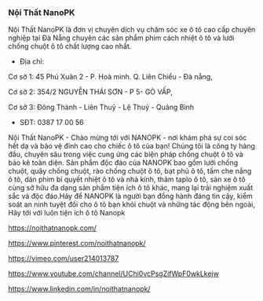 ### Nội Thất NanoPK

Nội Thất NanoPK là đơn vị chuyên dịch vụ chăm sóc xe ô tô cao cấp chuyên nghiệp tại Đà Nẵng chuyên các sản phẩm phim cách nhiệt ô tô và lưới chống chuột ô tô chất lượng cao nhất.

- Địa chỉ:

Cơ sở 1: 45 Phú Xuân 2 - P. Hoà minh. Q. Liên Chiểu - Đà nẵng,

Cơ sở 2: 354/2 NGUYỄN THÁI SƠN - P 5- GÒ VẤP,

Cơ sở 3: Đông Thành - Liên Thuỷ - Lệ Thuỷ - Quảng Bình

- SĐT: 0387 17 00 56

Nội Thất NanoPK - Chào mừng tới với NANOPK - nơi khám phá sự coi sóc hết dạ và bảo vệ đỉnh cao cho chiếc ô tô của bạn! Chúng tôi là công ty hàng đầu, chuyên sâu trong việc cung ứng các biện pháp chống chuột ô tô và bảo kê toàn diện. Sản phẩm độc đáo của NANOPK bao gồm lưới chống chuột, quây chống chuột, rào chống chuột ô tô, bạt phủ ô tô, tấm che nắng ô tô, dán phim bí quyết nhiệt ô tô và nhà kính, thảm taplo ô tô, sàn xe ô tô cùng sở hữu đa dạng sản phẩm tiện ích ô tô khác, mang lại trải nghiệm xuất sắc và độc đáo.Hãy để NANOPK là người bạn đồng hành đáng tin cậy, kiểm soát an ninh tuyệt đối cho ô tô bạn khỏi chuột và những tác động bên ngoài, Hãy tới với luôn tiện ích ô tô Nanopk

https://noithatnanopk.com/

https://www.pinterest.com/noithatnanopk/

https://vimeo.com/user214013787

https://www.youtube.com/channel/UChi0vcPsgZifWpF0wkLkejw

https://www.linkedin.com/in/noithatnanopk/
